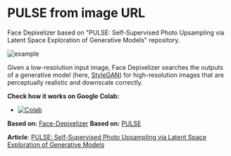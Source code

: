 # PULSE from image URL
Face Depixelizer based on "PULSE: Self-Supervised Photo Upsampling via Latent Space Exploration of Generative Models" repository. 

![example](https://github.com/ctawong/PULSE_from_image_url/raw/master/transformation.gif)

Given a low-resolution input image, Face Depixelizer searches the outputs of a generative model (here, [StyleGAN](https://github.com/NVlabs/stylegan)) for high-resolution images that are perceptually realistic and downscale correctly.

**Check how it works on Google Colab:**
-  [![Colab](https://camo.githubusercontent.com/52feade06f2fecbf006889a904d221e6a730c194/68747470733a2f2f636f6c61622e72657365617263682e676f6f676c652e636f6d2f6173736574732f636f6c61622d62616467652e737667)](https://colab.research.google.com/github/ctawong/PULSE_from_image_url/blob/master/PULSE_URL.ipynb)


**Based on:** [Face-Depixelizer](https://github.com/tg-bomze/Face-Depixelizer)
**Based on:** [PULSE](https://github.com/adamian98/pulse)

**Article**: [PULSE: Self-Supervised Photo Upsampling via Latent Space Exploration of Generative Models](https://arxiv.org/abs/2003.03808)

